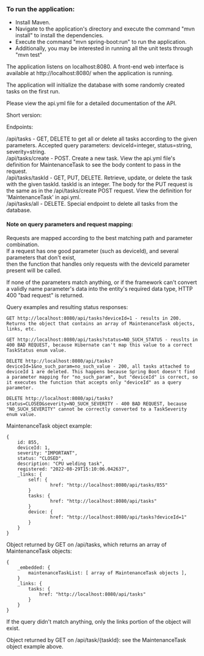 ### To run the application: 
* Install Maven.
* Navigate to the application's directory and execute the command "mvn install" to install the dependencies.
* Execute the command "mvn spring-boot:run" to run the application.
* Additionally, you may be interested in running all the unit tests through "mvn test"

The application listens on localhost:8080. A front-end web interface is available at http://localhost:8080/ when the application is running.  

The application will initialize the database with some randomly created tasks on the first run.  

Please view the api.yml file for a detailed documentation of the API.

Short version:

Endpoints:

/api/tasks - GET, DELETE to get all or delete all tasks according to the given parameters. Accepted query parameters: deviceId=integer, status=string, severity=string.   
/api/tasks/create - POST. Create a new task. View the api.yml file's definition for MaintenanceTask to see the body content to pass in the request.  
/api/tasks/taskId - GET, PUT, DELETE. Retrieve, update, or delete the task with the given taskId. taskId is an integer. The body for the PUT request is the same as in the /api/tasks/create POST request. View the definition for 'MaintenanceTask' in api.yml.  
/api/tasks/all - DELETE. Special endpoint to delete all tasks from the database.

#### Note on query parameters and request mapping:
Requests are mapped according to the best matching path and parameter combination.  
If a request has one good parameter (such as deviceId), and several parameters that don't exist,  
then the function that handles only requests with the deviceId parameter present will be called.  

If none of the parameters match anything, or if the framework can't convert a validly name parameter's data into the entity's required data type, HTTP 400 "bad request" is returned.

Query examples and resulting status responses:
```
GET http://localhost:8080/api/tasks?deviceId=1 - results in 200. Returns the object that contains an array of MaintenanceTask objects, links, etc.

GET http://localhost:8080/api/tasks?status=NO_SUCH_STATUS - reuslts in 400 BAD REQUEST, because Hibernate can't map this value to a correct TaskStatus enum value.

DELETE http://localhost:8080/api/tasks?deviceId=1&no_such_param=no_such_value - 200, all tasks attached to deviceId 1 are deleted. This happens because Spring Boot doesn't find a parameter mapping for "no_such_param", but "deviceId" is correct, so it executes the function that accepts only "deviceId" as a query parameter.

DELETE http://localhost:8080/api/tasks?status=CLOSED&severity=NO_SUCH_SEVERITY - 400 BAD REQUEST, because "NO_SUCH_SEVERITY" cannot be correctly converted to a TaskSeverity enum value.
```

MaintenanceTask object example:
```
{
    id: 855,
    deviceId: 1,
    severity: "IMPORTANT",
    status: "CLOSED",
    description: "CPU welding task",
    registered: "2022-08-29T15:10:06.042637",
    _links: {
        self: {
                href: "http://localhost:8080/api/tasks/855"
        }
        tasks: {
                href: "http://localhost:8080/api/tasks"
        }
        device: {
                href: "http://localhost:8080/api/tasks?deviceId=1"
        }
    }
}
```
Object returned by GET on /api/tasks, which returns an array of MaintenanceTask objects:
```
{
    _embedded: {
        maintenanceTaskList: [ array of MaintenanceTask objects ],
    }
    _links: {
        tasks: {
            href: "http://localhost:8080/api/tasks"
        }
    }
}
```
If the query didn't match anything, only the links portion of the object will exist.  

Object returned by GET on /api/task/{taskId}: see the MaintenanceTask object example above.
